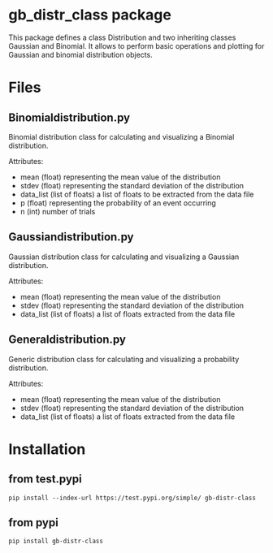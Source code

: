 # gb_distr_class package
This package defines a class Distribution and two inheriting classes Gaussian and Binomial.
It allows to perform basic operations and plotting for Gaussian and binomial distribution objects.
# Files
## Binomialdistribution.py
Binomial distribution class for calculating and visualizing a Binomial distribution. 
    
Attributes:
* mean (float) representing the mean value of the distribution
* stdev (float) representing the standard deviation of the distribution
* data_list (list of floats) a list of floats to be extracted from the data file
* p (float) representing the probability of an event occurring
* n (int) number of trials

## Gaussiandistribution.py
Gaussian distribution class for calculating and visualizing a Gaussian distribution.

Attributes:
* mean (float) representing the mean value of the distribution
* stdev (float) representing the standard deviation of the distribution
* data_list (list of floats) a list of floats extracted from the data file

## Generaldistribution.py
Generic distribution class for calculating and visualizing a probability distribution.

Attributes:
* mean (float) representing the mean value of the distribution
* stdev (float) representing the standard deviation of the distribution
* data_list (list of floats) a list of floats extracted from the data file

# Installation
## from test.pypi
`pip install --index-url https://test.pypi.org/simple/ gb-distr-class`
## from pypi
`pip install gb-distr-class`